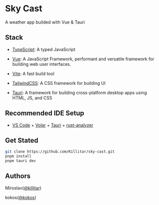 # Sky Cast

A weather app builded with Vue & Tauri

## Stack

- [TypeScript](https://www.typescriptlang.org/): A typed JavaScript

- [Vue](https://vuejs.org/): A JavaScript Framework, performant and versatile framework for building web user interfaces.

- [Vite](https://vitejs.dev/): A fast build tool

- [TailwindCSS](https://tailwindcss.com/): A CSS framework for building UI

- [Tauri](https://tauri.app/): A framework for building cross-platform desktop apps using HTML, JS, and CSS

## Recommended IDE Setup

- [VS Code](https://code.visualstudio.com/) + [Volar](https://marketplace.visualstudio.com/items?itemName=Vue.volar) + [Tauri](https://marketplace.visualstudio.com/items?itemName=tauri-apps.tauri-vscode) + [rust-analyzer](https://marketplace.visualstudio.com/items?itemName=rust-lang.rust-analyzer)

## Get Stated

```sh
git clone https://github.com/Killitar/sky-cast.git
pnpm install
pnpm tauri dev
```

## Authors

Miroslav([@killitar](https://github.com/Killitar))

kokos([@kokos](https://github.com/kokos1kkk))
